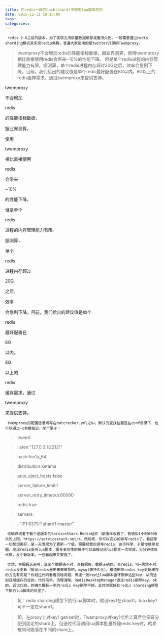 ```yaml
---
title: 在redis一致性hash(shard)中使用lua脚本的坑
date: 2015-12-11 10:15:00
tags: 
categories: 
---
```

     redis 2.8之前的版本，为了实现支持巨量数据缓存或者持久化，一般需要通过redis sharding模式来实现redis集群，普遍大家使用的是twitter开源的Twemproxy。

> twemproxy不会增加redis的性能指标数据，据业界测算，使用twemproxy相比直接使用redis会带来~10%的性能下降。
但是单个redis进程的内存管理能力有限。据测算，单个redis进程内存超过20G之后，效率会急剧下降。目前，我们给出的建议值是单个redis最好配置在8G以内。8G以上的redis缓存需求，通过twemproxy来提供支持。

twemproxy

不会增加

redis

的性能指标数据，

据业界测算，

使用

twemproxy

相比直接使用

redis

会带来

~10%

的性能下降。





但是单个

redis

进程的内存管理能力有限。

据测算，

单个

redis

进程内存超过

20G

之后，

效率

会急剧下降。目前，我们给出的建议值是单个

redis

最好配置在

8G

以内。

8G

以上的

redis

缓存需求，通过

twemproxy

来提供支持。

     twemproxy的配置信息填写在nutcracker.yml之中，默认的查找位置是在conf目录下，也可以通过-c参数指定。举个栗子：

> twem1:

>

>   listen:"127.0.0.1:22121"

>

>   hash:fnv1a_64

>

>   distribution:ketama

>

>   auto_eject_hosts:false

>

>   server_failure_limit:1

>

>   server_retry_timeout:60000

>

>   redis:true

>

>   servers:

>

>    -"IP1:6379:1 shard1-master"

     你编译或者下载个老版本的ServiceStack.Redis组件（新版本收费了，有貌似1小时6000次的上限，https://servicestack.net/）。然后呢，你可以安心的读写redis了，看起来一切都很美好，某一天发现为了更新一个值，需要频繁的读写redis，这不科学，于是你继续发掘，发现redis支持lua脚本，很多事务性的操作可以直接交给lua脚本一次完成，分分钟改改代码，发个新版本，一些看起来又安逸了。

     突然，客服投诉来啦，说某个数据值不对，查数据库，数据正确的。查redis，哎~果然不对，redis没更新（假设redis是用来做缓存的，mysql做持久化），难道删除redis key更新缓存的方法有问题？你划拉代码看看没啥问题，传递一批key让lua脚本循环删掉这些key，从而达到过期缓存的目的，代码简单，流程清晰。RedisDesktopManager直连redis删除key，ok的，调试代码，的确大概有一半的redis key删除不掉，此时你就掉到redis sharding模型下执行lua脚本的坑里了。

> 坑：redis sharding模型下执行lua脚本时，假设key1在shard1，lua+key1可不一定在shard1。

>

> 即，在proxy上对key1
get/set时，Twemproxy对key1哈希计算后会保证分配到固定的shard上，但通过代理调用lua脚本批量处理redis
key时，哈希散列可能落在不同的shard上。

    

